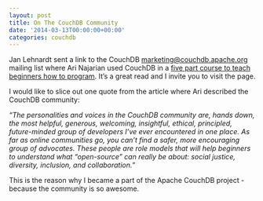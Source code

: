 ```yaml
---
layout: post
title: On The CouchDB Community
date: '2014-03-13T00:00:00+00:00'
categories: couchdb
---
```

<p>Jan Lehnardt sent a link to the CouchDB <a href="http://markmail.org/thread/7udbbiojimmdukxc">marketing@couchdb.apache.org</a> mailing list where Ari Najarian used CouchDB in a <a href="http://www.torusoft.com/blog/5-days-of-code-curriculum-day-3">five part course to teach beginners how to program</a>. It’s a great read and I invite you to visit the page.</p>

<p>I would like to slice out one quote from the article where Ari described the CouchDB community:</p>

<i>“The personalities and voices in the CouchDB community are, hands down, the most helpful, generous, welcoming, insightful, ethical, principled, future-minded group of developers I’ve ever encountered in one place. As far as online communities go, you can’t find a safer, more encouraging group of advocates. These people are role models that will help beginners to understand what “open-source” can really be about: social justice, diversity, inclusion, and collaboration.”</i>

<p>This is the reason why I became a part of the Apache CouchDB project - because the community is so awesome.</p>
